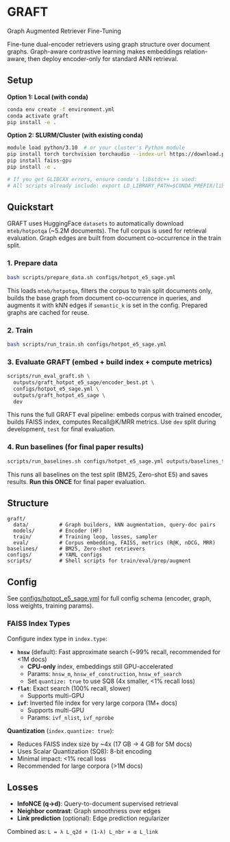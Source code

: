 # GRAFT
Graph Augmented Retriever Fine-Tuning

Fine-tune dual-encoder retrievers using graph structure over document graphs. Graph-aware contrastive learning makes embeddings relation-aware, then deploy encoder-only for standard ANN retrieval.

## Setup

**Option 1: Local (with conda)**
```bash
conda env create -f environment.yml
conda activate graft
pip install -e .
```

**Option 2: SLURM/Cluster (with existing conda)**
```bash
module load python/3.10  # or your cluster's Python module
pip install torch torchvision torchaudio --index-url https://download.pytorch.org/whl/cu121
pip install faiss-gpu
pip install -e .

# If you get GLIBCXX errors, ensure conda's libstdc++ is used:
# All scripts already include: export LD_LIBRARY_PATH=$CONDA_PREFIX/lib:$LD_LIBRARY_PATH
```

## Quickstart

GRAFT uses HuggingFace `datasets` to automatically download `mteb/hotpotqa` (~5.2M documents). The full corpus is used for retrieval evaluation. Graph edges are built from document co-occurrence in the train split.

### 1. Prepare data
```bash
bash scripts/prepare_data.sh configs/hotpot_e5_sage.yml
```

This loads `mteb/hotpotqa`, filters the corpus to train split documents only, builds the base graph from document co-occurrence in queries, and augments it with kNN edges if `semantic_k` is set in the config. Prepared graphs are cached for reuse.

### 2. Train
```bash
bash scripts/run_train.sh configs/hotpot_e5_sage.yml
```

### 3. Evaluate GRAFT (embed + build index + compute metrics)
```bash
scripts/run_eval_graft.sh \
  outputs/graft_hotpot_e5_sage/encoder_best.pt \
  configs/hotpot_e5_sage.yml \
  outputs/graft_hotpot_e5_sage \
  dev
```

This runs the full GRAFT eval pipeline: embeds corpus with trained encoder, builds FAISS index, computes Recall@K/MRR metrics. Use `dev` split during development, `test` for final evaluation.

### 4. Run baselines (for final paper results)
```bash
scripts/run_baselines.sh configs/hotpot_e5_sage.yml outputs/baselines_test test
```

This runs all baselines on the test split (BM25, Zero-shot E5) and saves results. **Run this ONCE** for final paper evaluation.

## Structure

```
graft/
  data/          # Graph builders, kNN augmentation, query-doc pairs
  models/        # Encoder (HF)
  train/         # Training loop, losses, sampler
  eval/          # Corpus embedding, FAISS, metrics (R@K, nDCG, MRR)
baselines/       # BM25, Zero-shot retrievers
configs/         # YAML configs
scripts/         # Shell scripts for train/eval/prep/augment
```

## Config

See [configs/hotpot_e5_sage.yml](configs/hotpot_e5_sage.yml) for full config schema (encoder, graph, loss weights, training params).

### FAISS Index Types

Configure index type in `index.type`:
- **`hnsw`** (default): Fast approximate search (~99% recall, recommended for <1M docs)
  - **CPU-only** index, embeddings still GPU-accelerated
  - Params: `hnsw_m`, `hnsw_ef_construction`, `hnsw_ef_search`
  - Set `quantize: true` to use SQ8 (4x smaller, <1% recall loss)
- **`flat`**: Exact search (100% recall, slower)
  - Supports multi-GPU
- **`ivf`**: Inverted file index for very large corpora (1M+ docs)
  - Supports multi-GPU
  - Params: `ivf_nlist`, `ivf_nprobe`

**Quantization** (`index.quantize: true`):
- Reduces FAISS index size by ~4x (17 GB → 4 GB for 5M docs)
- Uses Scalar Quantization (SQ8): 8-bit encoding
- Minimal impact: <1% recall loss
- Recommended for large corpora (>1M docs)

## Losses

- **InfoNCE (q→d)**: Query-to-document supervised retrieval
- **Neighbor contrast**: Graph smoothness over edges
- **Link prediction** (optional): Edge prediction regularizer

Combined as: `L = λ L_q2d + (1-λ) L_nbr + α L_link`
